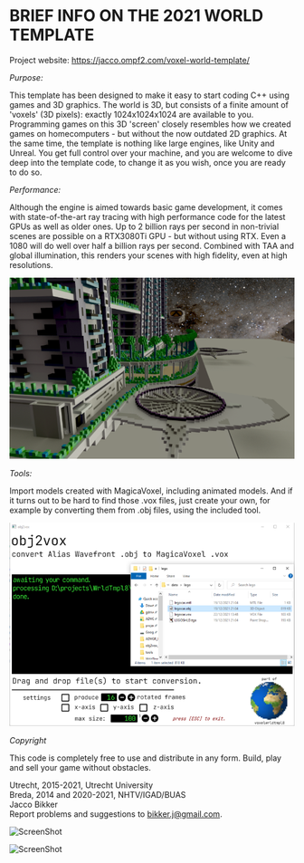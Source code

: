 # BRIEF INFO ON THE 2021 WORLD TEMPLATE

Project website: https://jacco.ompf2.com/voxel-world-template/

*Purpose:*

This template has been designed to make it easy to start coding C++
using games and 3D graphics. The world is 3D, but consists of a
finite amount of 'voxels' (3D pixels): exactly 1024x1024x1024 are
available to you. Programming games on this 3D 'screen' closely
resembles how we created games on homecomputers - but without the
now outdated 2D graphics.
At the same time, the template is nothing like large engines, like
Unity and Unreal. You get full control over your machine, and you
are welcome to dive deep into the template code, to change it as
you wish, once you are ready to do so.

*Performance:*

Although the engine is aimed towards basic game development, it comes
with state-of-the-art ray tracing with high performance code for
the latest GPUs as well as older ones. Up to 2 billion rays per
second in non-trivial scenes are possible on a RTX3080Ti GPU - 
but without using RTX. Even a 1080 will do well over half a billion
rays per second. Combined with TAA and global illumination, this
renders your scenes with high fidelity, even at high resolutions.

![ScreenShot](template_scrn2.png)

*Tools:*

Import models created with MagicaVoxel, including animated models.
And if it turns out to be hard to find those .vox files, just
create your own, for example by converting them from .obj files,
using the included tool.

![ScreenShot](template_scrn3.png)

*Copyright*

This code is completely free to use and distribute in any form. Build,
play and sell your game without obstacles.

Utrecht, 2015-2021, Utrecht University<br/>
Breda, 2014 and 2020-2021, NHTV/IGAD/BUAS<br/>
Jacco Bikker<br/>
Report problems and suggestions to bikker.j@gmail.com.

![ScreenShot](template_scrn0.png)


![ScreenShot](template_scrn1.png)
